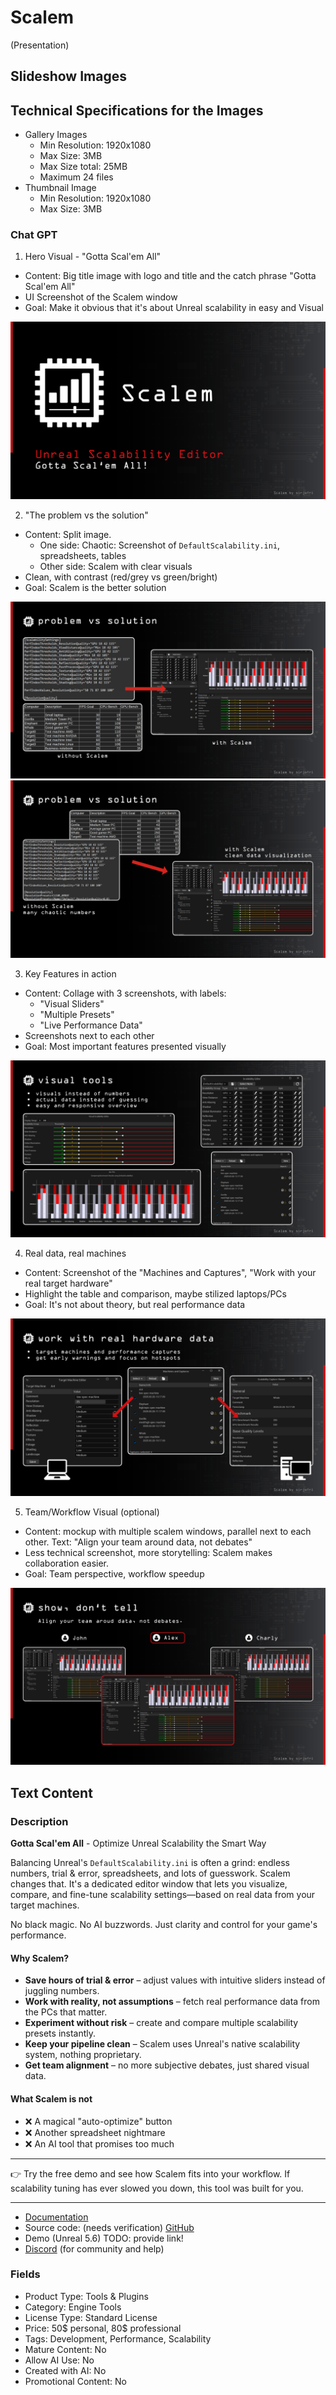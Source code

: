 # Scalem

(Presentation)

## Slideshow Images

## Technical Specifications for the Images

- Gallery Images
  - Min Resolution: 1920x1080
  - Max Size: 3MB
  - Max Size total: 25MB
  - Maximum 24 files
- Thumbnail Image
  - Min Resolution: 1920x1080
  - Max Size: 3MB

### Chat GPT

1. Hero Visual - "Gotta Scal'em All"

- Content: Big title image with logo and title and the catch phrase "Gotta Scal'em All"
- UI Screenshot of the Scalem window
- Goal: Make it obvious that it's about Unreal scalability in easy and Visual

![hero](images/Scalem_thumbnail.png)

2. "The problem vs the solution"

- Content: Split image.
  - One side: Chaotic: Screenshot of `DefaultScalability.ini`, spreadsheets, tables
  - Other side: Scalem with clear visuals
- Clean, with contrast (red/grey vs green/bright)
- Goal: Scalem is the better solution

![problem](images/Scalem_prob_solution_1.png)
![problem](images/Scalem_prob_solution_2.png)

3. Key Features in action

- Content: Collage with 3 screenshots, with labels:
  - "Visual Sliders"
  - "Multiple Presets"
  - "Live Performance Data"
- Screenshots next to each other
- Goal: Most important features presented visually

![visuals](images/Scalem_visuals.png)

4. Real data, real machines
- Content: Screenshot of the "Machines and Captures", "Work with your real target hardware"
- Highlight the table and comparison, maybe stilized laptops/PCs
- Goal: It's not about theory, but real performance data

![real](images/Scalem_real.png)

5. Team/Workflow Visual (optional)
- Content: mockup with multiple scalem windows, parallel next to each other. Text: "Align your team around data, not debates"
- Less technical screenshot, more storytelling: Scalem makes collaboration easier.
- Goal: Team perspective, workflow speedup

![team](images/Scalem_show.png)

## Text Content

### Description

**Gotta Scal'em All** - Optimize Unreal Scalability the Smart Way

Balancing Unreal's `DefaultScalability.ini` is often a grind: endless numbers, trial & error, spreadsheets, and lots of guesswork.
Scalem changes that. It's a dedicated editor window that lets you visualize, compare, and fine-tune scalability settings—based on real data from your target machines.

No black magic. No AI buzzwords. Just clarity and control for your game's performance.

#### Why Scalem?

- **Save hours of trial & error** – adjust values with intuitive sliders instead of juggling numbers.
- **Work with reality, not assumptions** – fetch real performance data from the PCs that matter.
- **Experiment without risk** – create and compare multiple scalability presets instantly.
- **Keep your pipeline clean** – Scalem uses Unreal's native scalability system, nothing proprietary.
- **Get team alignment** – no more subjective debates, just shared visual data.

#### What Scalem is not

- ❌ A magical "auto-optimize" button
- ❌ Another spreadsheet nightmare
- ❌ An AI tool that promises too much

---

👉 Try the free demo and see how Scalem fits into your workflow.
If scalability tuning has ever slowed you down, this tool was built for you.

---

- [Documentation](https://docs.sirjofri.de/Scalem/)
- Source code: (needs verification) [GitHub](https://github.com/sirjofri/Scalem)
- Demo (Unreal 5.6) TODO: provide link!
- [Discord](https://discord.gg/9SPPJ2B5eb) (for community and help)

### Fields

- Product Type: Tools & Plugins
- Category: Engine Tools
- License Type: Standard License
- Price: 50$ personal, 80$ professional
- Tags: Development, Performance, Scalability
- Mature Content: No
- Allow AI Use: No
- Created with AI: No
- Promotional Content: No

